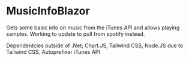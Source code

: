 # MusicInfoBlazor
Gets some basic info on music from the iTunes API and allows playing samples. Working to update to pull from spotify instead.

Dependentcies outside of .Net;
Chart.JS,
Tailwind CSS,
Node.JS due to Tailwind CSS,
Autoprefixer
iTunes API

